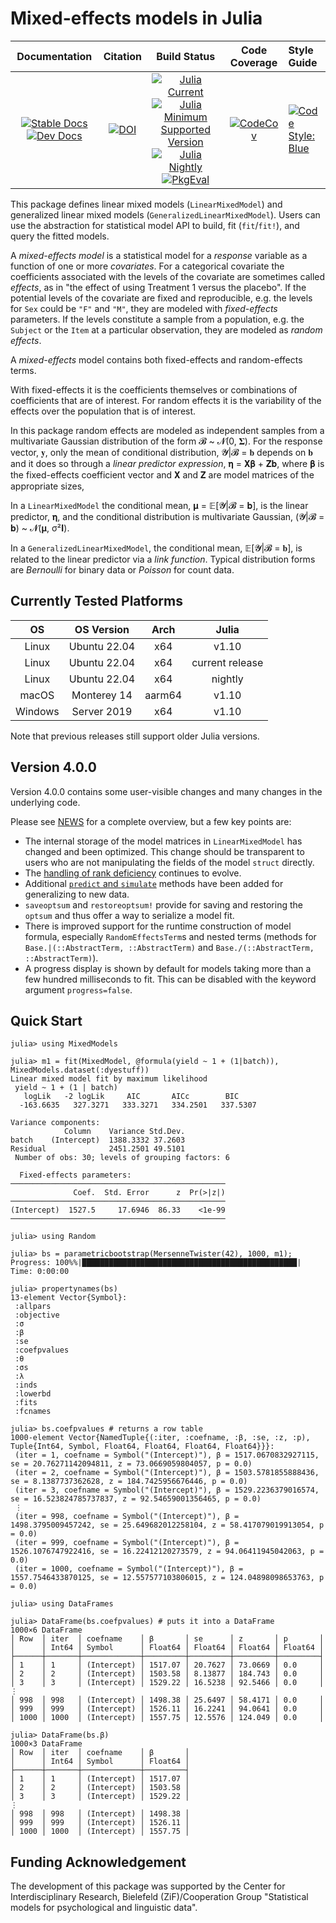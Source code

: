 # Mixed-effects models in Julia

|**Documentation**|**Citation**|**Build Status**|**Code Coverage**| **Style Guide** |
|:---------------:|:----------:|:--------------:|:---------------:|:----------------|
|[![Stable Docs][docs-stable-img]][docs-stable-url] [![Dev Docs][docs-dev-img]][docs-dev-url] | [![DOI][doi-img]][doi-url] | [![Julia Current][current-img]][current-url] [![Julia Minimum Supported Version][minimum-img]][minimum-url] [![Julia Nightly][nightly-img]][nightly-url] [![PkgEval][pkgeval-img]][pkgeval-url] | [![CodeCov][codecov-img]][codecov-url] | [![Code Style: Blue](https://img.shields.io/badge/code%20style-Blue-4495d1.svg)](https://github.com/invenia/BlueStyle) |

[doi-img]: https://zenodo.org/badge/9106942.svg
[doi-url]: https://zenodo.org/badge/latestdoi/9106942

[docs-dev-img]: https://img.shields.io/badge/docs-dev-blue.svg
[docs-dev-url]: https://juliastats.github.io/MixedModels.jl/dev

[docs-stable-img]: https://img.shields.io/badge/docs-stable-blue.svg
[docs-stable-url]: https://juliastats.github.io/MixedModels.jl/stable

[codecov-img]: https://codecov.io/github/JuliaStats/MixedModels.jl/badge.svg?branch=main
[codecov-url]: https://codecov.io/github/JuliaStats/MixedModels.jl?branch=main

[current-img]: https://github.com/JuliaStats/MixedModels.jl/actions/workflows/current.yml/badge.svg
[current-url]: https://github.com/JuliaStats/MixedModels.jl/actions?workflow=current

[nightly-img]: https://github.com/JuliaStats/MixedModels.jl/actions/workflows/nightly.yml/badge.svg
[nightly-url]: https://github.com/JuliaStats/MixedModels.jl/actions?workflow=nightly

[minimum-img]: https://github.com/JuliaStats/MixedModels.jl/actions/workflows/minimum.yml/badge.svg
[minimum-url]: https://github.com/JuliaStats/MixedModels.jl/actions?workflow=minimum

[pkgeval-img]: https://juliaci.github.io/NanosoldierReports/pkgeval_badges/M/MixedModels.svg
[pkgeval-url]: https://juliaci.github.io/NanosoldierReports/pkgeval_badges/report.html

This package defines linear mixed models (`LinearMixedModel`) and generalized linear mixed models (`GeneralizedLinearMixedModel`). Users can use the abstraction for statistical model API to build, fit (`fit`/`fit!`), and query the fitted models.

A _mixed-effects model_ is a statistical model for a _response_ variable as a function of one or more _covariates_.
For a categorical covariate the coefficients associated with the levels of the covariate are sometimes called _effects_, as in "the effect of using Treatment 1 versus the placebo".
If the potential levels of the covariate are fixed and reproducible, e.g. the levels for `Sex` could be `"F"` and `"M"`, they are modeled with _fixed-effects_ parameters.
If the levels constitute a sample from a population, e.g. the `Subject` or the `Item` at a particular observation, they are modeled as _random effects_.

A _mixed-effects_ model contains both fixed-effects and random-effects terms.

With fixed-effects it is the coefficients themselves or combinations of coefficients that are of interest.
For random effects it is the variability of the effects over the population that is of interest.

In this package random effects are modeled as independent samples from a multivariate Gaussian distribution of the form 𝓑 ~ 𝓝(0, 𝚺).
For the response vector, 𝐲, only the mean of conditional distribution, 𝓨|𝓑 = 𝐛 depends on 𝐛 and it does so through a _linear predictor expression_, 𝛈 = 𝐗𝛃 + 𝐙𝐛, where 𝛃 is the fixed-effects coefficient vector and 𝐗 and 𝐙 are model matrices of the appropriate sizes,

In a `LinearMixedModel` the conditional mean, 𝛍 = 𝔼[𝓨|𝓑 = 𝐛], is the linear predictor, 𝛈, and the conditional distribution is multivariate Gaussian, (𝓨|𝓑 = 𝐛) ~ 𝓝(𝛍, σ²𝐈).

In a `GeneralizedLinearMixedModel`, the conditional mean, 𝔼[𝓨|𝓑 = 𝐛], is related to the linear predictor via a _link function_.
Typical distribution forms are _Bernoulli_ for binary data or _Poisson_ for count data.

## Currently Tested Platforms

|OS      | OS Version    |Arch    |Julia           |
|:------:|:-------------:|:------:|:--------------:|
|Linux   | Ubuntu 22.04  | x64    |v1.10           |
|Linux   | Ubuntu 22.04  | x64    |current release |
|Linux   | Ubuntu 22.04  | x64    |nightly         |
|macOS   | Monterey 14   | aarm64 |v1.10           |
|Windows | Server 2019   | x64    |v1.10           |

Note that previous releases still support older Julia versions.

## Version 4.0.0

Version 4.0.0 contains some user-visible changes and many changes in the underlying code.

Please see [NEWS](NEWS.md) for a complete overview, but a few key points are:

- The internal storage of the model matrices in `LinearMixedModel` has changed and been optimized. This change should be transparent to users who are not manipulating the fields of the model `struct` directly.
- The [handling of rank deficiency](https://juliastats.org/MixedModels.jl/v4.0/rankdeficiency/) continues to evolve.
- Additional [`predict` and `simulate`](https://juliastats.org/MixedModels.jl/v4.0/prediction/) methods have been added for generalizing to new data.
- `saveoptsum` and `restoreoptsum!` provide for saving and restoring the `optsum` and thus offer a way to serialize a model fit.
- There is improved support for the runtime construction of model formula, especially `RandomEffectsTerm`s and nested terms (methods for `Base.|(::AbstractTerm, ::AbstractTerm)` and `Base./(::AbstractTerm, ::AbstractTerm)`).
- A progress display is shown by default for models taking more than a few hundred milliseconds to fit. This can be disabled with the keyword argument `progress=false`.

## Quick Start
```julia-repl
julia> using MixedModels

julia> m1 = fit(MixedModel, @formula(yield ~ 1 + (1|batch)), MixedModels.dataset(:dyestuff))
Linear mixed model fit by maximum likelihood
 yield ~ 1 + (1 | batch)
   logLik   -2 logLik     AIC       AICc        BIC
  -163.6635   327.3271   333.3271   334.2501   337.5307

Variance components:
            Column    Variance Std.Dev.
batch    (Intercept)  1388.3332 37.2603
Residual              2451.2501 49.5101
 Number of obs: 30; levels of grouping factors: 6

  Fixed-effects parameters:
────────────────────────────────────────────────
              Coef.  Std. Error      z  Pr(>|z|)
────────────────────────────────────────────────
(Intercept)  1527.5     17.6946  86.33    <1e-99
────────────────────────────────────────────────

julia> using Random

julia> bs = parametricbootstrap(MersenneTwister(42), 1000, m1);
Progress: 100%%|████████████████████████████████████████████████| Time: 0:00:00

julia> propertynames(bs)
13-element Vector{Symbol}:
 :allpars
 :objective
 :σ
 :β
 :se
 :coefpvalues
 :θ
 :σs
 :λ
 :inds
 :lowerbd
 :fits
 :fcnames

julia> bs.coefpvalues # returns a row table
1000-element Vector{NamedTuple{(:iter, :coefname, :β, :se, :z, :p), Tuple{Int64, Symbol, Float64, Float64, Float64, Float64}}}:
 (iter = 1, coefname = Symbol("(Intercept)"), β = 1517.0670832927115, se = 20.76271142094811, z = 73.0669059804057, p = 0.0)
 (iter = 2, coefname = Symbol("(Intercept)"), β = 1503.5781855888436, se = 8.1387737362628, z = 184.7425956676446, p = 0.0)
 (iter = 3, coefname = Symbol("(Intercept)"), β = 1529.2236379016574, se = 16.523824785737837, z = 92.54659001356465, p = 0.0)
 ⋮
 (iter = 998, coefname = Symbol("(Intercept)"), β = 1498.3795009457242, se = 25.649682012258104, z = 58.417079019913054, p = 0.0)
 (iter = 999, coefname = Symbol("(Intercept)"), β = 1526.1076747922416, se = 16.22412120273579, z = 94.06411945042063, p = 0.0)
 (iter = 1000, coefname = Symbol("(Intercept)"), β = 1557.7546433870125, se = 12.557577103806015, z = 124.04898098653763, p = 0.0)

julia> using DataFrames

julia> DataFrame(bs.coefpvalues) # puts it into a DataFrame
1000×6 DataFrame
│ Row  │ iter  │ coefname    │ β       │ se      │ z       │ p       │
│      │ Int64 │ Symbol      │ Float64 │ Float64 │ Float64 │ Float64 │
├──────┼───────┼─────────────┼─────────┼─────────┼─────────┼─────────┤
│ 1    │ 1     │ (Intercept) │ 1517.07 │ 20.7627 │ 73.0669 │ 0.0     │
│ 2    │ 2     │ (Intercept) │ 1503.58 │ 8.13877 │ 184.743 │ 0.0     │
│ 3    │ 3     │ (Intercept) │ 1529.22 │ 16.5238 │ 92.5466 │ 0.0     │
⋮
│ 998  │ 998   │ (Intercept) │ 1498.38 │ 25.6497 │ 58.4171 │ 0.0     │
│ 999  │ 999   │ (Intercept) │ 1526.11 │ 16.2241 │ 94.0641 │ 0.0     │
│ 1000 │ 1000  │ (Intercept) │ 1557.75 │ 12.5576 │ 124.049 │ 0.0     │

julia> DataFrame(bs.β)
1000×3 DataFrame
│ Row  │ iter  │ coefname    │ β       │
│      │ Int64 │ Symbol      │ Float64 │
├──────┼───────┼─────────────┼─────────┤
│ 1    │ 1     │ (Intercept) │ 1517.07 │
│ 2    │ 2     │ (Intercept) │ 1503.58 │
│ 3    │ 3     │ (Intercept) │ 1529.22 │
⋮
│ 998  │ 998   │ (Intercept) │ 1498.38 │
│ 999  │ 999   │ (Intercept) │ 1526.11 │
│ 1000 │ 1000  │ (Intercept) │ 1557.75 │
```

## Funding Acknowledgement

The development of this package was supported by the Center for Interdisciplinary Research, Bielefeld (ZiF)/Cooperation Group "Statistical models for psychological and linguistic data".
